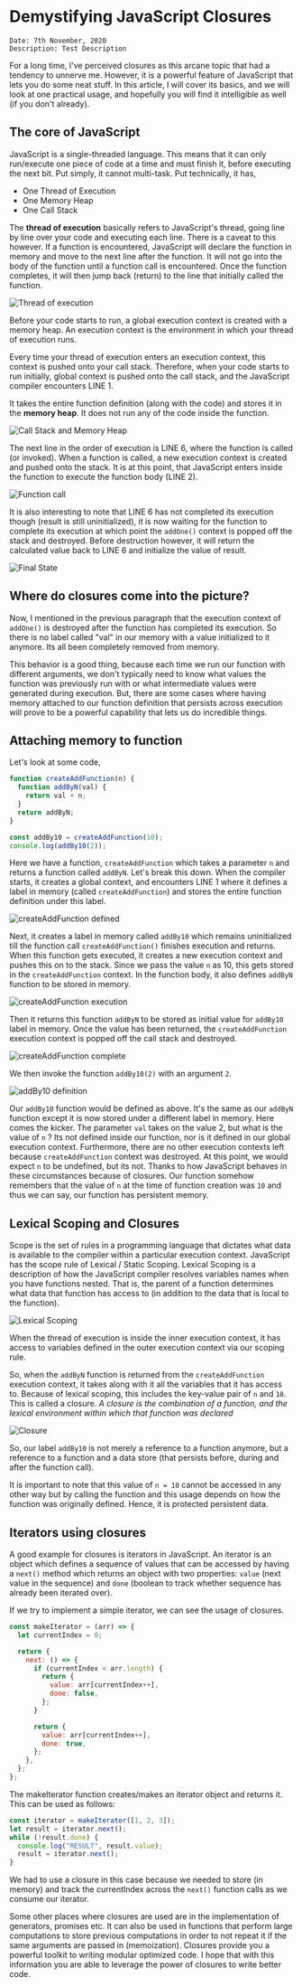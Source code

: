 # Demystifying JavaScript Closures

```mdx
Date: 7th November, 2020
Description: Test Description
```

For a long time, I've perceived closures as this arcane topic that had a tendency to unnerve me. However, it is a powerful feature of JavaScript that lets you do some neat stuff. In this article, I will cover its basics, and we will look at one practical usage, and hopefully you will find it intelligible as well (if you don't already).

## The core of JavaScript

JavaScript is a single-threaded language. This means that it can only run/execute one piece of code at a time and must finish it, before executing the next bit. Put simply, it cannot multi-task. Put technically, it has,

- One Thread of Execution
- One Memory Heap
- One Call Stack

The **thread of execution** basically refers to JavaScript's thread, going line by line over your code and executing each line. There is a caveat to this however. If a function is encountered, JavaScript will declare the function in memory and move to the next line after the function. It will not go into the body of the function until a function call is encountered. Once the function completes, it will then jump back (return) to the line that initially called the function.

![Thread of execution](https://dev-to-uploads.s3.amazonaws.com/i/kzbawqhavtrcrf4vmhvf.png)

Before your code starts to run, a global execution context is created with a memory heap. An execution context is the environment in which your thread of execution runs.

Every time your thread of execution enters an execution context, this context is pushed onto your call stack. Therefore, when your code starts to run initially, global context is pushed onto the call stack, and the JavaScript compiler encounters LINE 1.

It takes the entire function definition (along with the code) and stores it in the **memory heap**. It does not run any of the code inside the function.

![Call Stack and Memory Heap](https://dev-to-uploads.s3.amazonaws.com/i/b90rf5jjarsb6tzwhtsm.png)

The next line in the order of execution is LINE 6, where the function is called (or invoked). When a function is called, a new execution context is created and pushed onto the stack. It is at this point, that JavaScript enters inside the function to execute the function body (LINE 2).

![Function call](https://dev-to-uploads.s3.amazonaws.com/i/u9ypmb24y0f2l59utmwe.png)

It is also interesting to note that LINE 6 has not completed its execution though (result is still uninitialized), it is now waiting for the function to complete its execution at which point the `addOne()` context is popped off the stack and destroyed. Before destruction however, it will return the calculated value back to LINE 6 and initialize the value of result.

![Final State](https://dev-to-uploads.s3.amazonaws.com/i/1f30859d8hnoar0zopar.png)

## Where do closures come into the picture?

Now, I mentioned in the previous paragraph that the execution context of `addOne()` is destroyed after the function has completed its execution. So there is no label called "val" in our memory with a value initialized to it anymore. Its all been completely removed from memory.

This behavior is a good thing, because each time we run our function with different arguments, we don't typically need to know what values the function was previously run with or what intermediate values were generated during execution. But, there are some cases where having memory attached to our function definition that persists across execution will prove to be a powerful capability that lets us do incredible things.

## Attaching memory to function

Let's look at some code,

```js
function createAddFunction(n) {
  function addByN(val) {
    return val + n;
  }
  return addByN;
}

const addBy10 = createAddFunction(10);
console.log(addBy10(2));
```

Here we have a function, `createAddFunction` which takes a parameter `n` and returns a function called `addByN`. Let's break this down. When the compiler starts, it creates a global context, and encounters LINE 1 where it defines a label in memory (called `createAddFunction`) and stores the entire function definition under this label.

![createAddFunction defined](https://dev-to-uploads.s3.amazonaws.com/i/r2bbbsatb958pdsxlgv4.png)

Next, it creates a label in memory called `addBy10` which remains uninitialized till the function call `createAddFunction()` finishes execution and returns. When this function gets executed, it creates a new execution context and pushes this on to the stack. Since we pass the value `n` as 10, this gets stored in the `createAddFunction` context. In the function body, it also defines `addByN` function to be stored in memory.

![createAddFunction execution](https://dev-to-uploads.s3.amazonaws.com/i/4e0q1kklxssiaio89x1g.png)

Then it returns this function `addByN` to be stored as initial value for `addBy10` label in memory. Once the value has been returned, the `createAddFunction` execution context is popped off the call stack and destroyed.

![createAddFunction complete](https://dev-to-uploads.s3.amazonaws.com/i/uo4p9qjh8ciu1pcqxcps.png)

We then invoke the function `addBy10(2)` with an argument `2`.

![addBy10 definition](https://dev-to-uploads.s3.amazonaws.com/i/061unjliklurkixn73tv.png)

Our `addBy10` function would be defined as above. It's the same as our `addByN` function except it is now stored under a different label in memory. Here comes the kicker. The parameter `val` takes on the value 2, but what is the value of `n` ? Its not defined inside our function, nor is it defined in our global execution context. Furthermore, there are no other execution contexts left because `createAddFunction` context was destroyed. At this point, we would expect `n` to be undefined, but its not. Thanks to how JavaScript behaves in these circumstances because of closures. Our function somehow remembers that the value of `n` at the time of function creation was `10` and thus we can say, our function has persistent memory.

## Lexical Scoping and Closures

Scope is the set of rules in a programming language that dictates what data is available to the compiler within a particular execution context. JavaScript has the scope rule of Lexical / Static Scoping. Lexical Scoping is a description of how the JavaScript compiler resolves variables names when you have functions nested. That is, the parent of a function determines what data that function has access to (in addition to the data that is local to the function).

![Lexical Scoping](https://dev-to-uploads.s3.amazonaws.com/i/ryb65wc33adb5vniaw1i.png)

When the thread of execution is inside the inner execution context, it has access to variables defined in the outer execution context via our scoping rule.

So, when the `addByN` function is returned from the `createAddFunction` execution context, it takes along with it all the variables that it has access to. Because of lexical scoping, this includes the key-value pair of `n` and `10`. This is called a closure. _A closure is the combination of a function, and the lexical environment within which that function was declared_

![Closure](https://dev-to-uploads.s3.amazonaws.com/i/l3hfkfeh0gxk9vcthpn2.png)

So, our label `addBy10` is not merely a reference to a function anymore, but a reference to a function and a data store (that persists before, during and after the function call).

It is important to note that this value of `n = 10` cannot be accessed in any other way but by calling the function and this usage depends on how the function was originally defined. Hence, it is protected persistent data.

## Iterators using closures

A good example for closures is iterators in JavaScript. An iterator is an object which defines a sequence of values that can be accessed by having a `next()` method which returns an object with two properties: `value` (next value in the sequence) and `done` (boolean to track whether sequence has already been iterated over).

If we try to implement a simple iterator, we can see the usage of closures.

```js
const makeIterator = (arr) => {
  let currentIndex = 0;

  return {
    next: () => {
      if (currentIndex < arr.length) {
        return {
          value: arr[currentIndex++],
          done: false,
        };
      }

      return {
        value: arr[currentIndex++],
        done: true,
      };
    },
  };
};
```

The makeIterator function creates/makes an iterator object and returns it. This can be used as follows:

```js
const iterator = makeIterator([1, 2, 3]);
let result = iterator.next();
while (!result.done) {
  console.log("RESULT", result.value);
  result = iterator.next();
}
```

We had to use a closure in this case because we needed to store (in memory) and track the currentIndex across the `next()` function calls as we consume our iterator.

Some other places where closures are used are in the implementation of generators, promises etc. It can also be used in functions that perform large computations to store previous computations in order to not repeat it if the same arguments are passed in (memoization). Closures provide you a powerful toolkit to writing modular optimized code. I hope that with this information you are able to leverage the power of closures to write better code.
